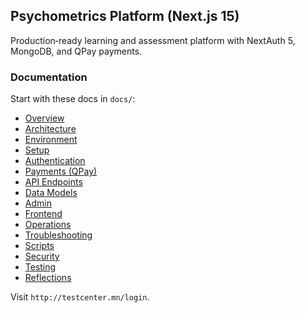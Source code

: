 ## Psychometrics Platform (Next.js 15)

Production‑ready learning and assessment platform with NextAuth 5, MongoDB, and QPay payments.

### Documentation

Start with these docs in `docs/`:

- [Overview](docs/Overview.md)
- [Architecture](docs/Architecture.md)
- [Environment](docs/Environment.md)
- [Setup](docs/Setup.md)
- [Authentication](docs/Authentication.md)
- [Payments (QPay)](docs/Payments-QPay.md)
- [API Endpoints](docs/API-Endpoints.md)
- [Data Models](docs/Data-Models.md)
- [Admin](docs/Admin.md)
- [Frontend](docs/Frontend.md)
- [Operations](docs/Operations.md)
- [Troubleshooting](docs/Troubleshooting.md)
- [Scripts](docs/Scripts.md)
- [Security](docs/Security.md)
- [Testing](docs/Testing.md)
- [Reflections](docs/Reflections.md)


Visit `http://testcenter.mn/login`.

